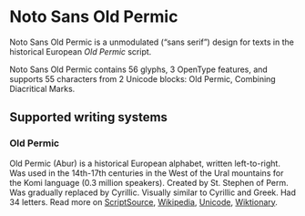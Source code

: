 
# Noto Sans Old Permic

Noto Sans Old Permic is a unmodulated (“sans serif”) design for texts in the historical European _Old Permic_ script. 

Noto Sans Old Permic contains 56 glyphs, 3 OpenType features, and supports 55 characters from 2 Unicode blocks: Old Permic, Combining Diacritical Marks.


## Supported writing systems


### Old Permic

Old Permic (Abur) is a historical European alphabet, written left-to-right. Was used in the 14th-17th centuries in the West of the Ural mountains for the Komi language (0.3 million speakers). Created by St. Stephen of Perm. Was gradually replaced by Cyrillic. Visually similar to Cyrillic and Greek. Had 34 letters. Read more on [ScriptSource](https://scriptsource.org/scr/Perm), [Wikipedia](https://en.wikipedia.org/wiki/ISO_15924:Perm), [Unicode](https://www.unicode.org/versions/Unicode13.0.0/ch08.pdf#G31220), [Wiktionary](https://en.wiktionary.org/wiki/Category:Old_Permic_script).

